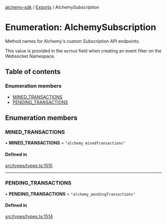 [alchemy-sdk](../README.md) / [Exports](../modules.md) / AlchemySubscription

# Enumeration: AlchemySubscription

Method names for Alchemy's custom Subscription API endpoints.

This value is provided in the `method` field when creating an event filter on
the Websocket Namespace.

## Table of contents

### Enumeration members

- [MINED\_TRANSACTIONS](AlchemySubscription.md#mined_transactions)
- [PENDING\_TRANSACTIONS](AlchemySubscription.md#pending_transactions)

## Enumeration members

### MINED\_TRANSACTIONS

• **MINED\_TRANSACTIONS** = `"alchemy_minedTransactions"`

#### Defined in

[src/types/types.ts:1515](https://github.com/alchemyplatform/alchemy-sdk-js/blob/c023713/src/types/types.ts#L1515)

___

### PENDING\_TRANSACTIONS

• **PENDING\_TRANSACTIONS** = `"alchemy_pendingTransactions"`

#### Defined in

[src/types/types.ts:1514](https://github.com/alchemyplatform/alchemy-sdk-js/blob/c023713/src/types/types.ts#L1514)
